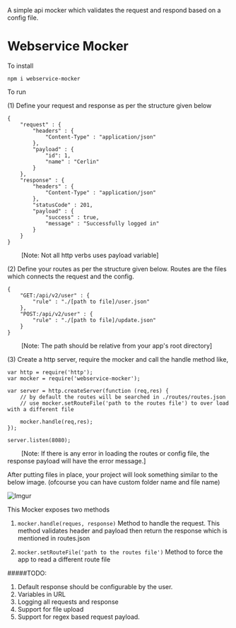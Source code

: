 A simple api mocker which validates the request and respond based on a config file.

Webservice Mocker
======

To install

`npm i webservice-mocker`

To run

(1) Define your request and response as per the structure given below

    {
        "request" : {
            "headers" : {
                "Content-Type" : "application/json"
            },
            "payload" : {
                "id": 1,
                "name" : "Cerlin"
            }
        },
        "response" : {
            "headers" : {
                "Content-Type" : "application/json"
            },
            "statusCode" : 201,
            "payload" : {
                "success" : true,
                "message" : "Successfully logged in"
            }
        }
    }

&nbsp;&nbsp;&nbsp;&nbsp;&nbsp;&nbsp;&nbsp;&nbsp;[Note: Not all http verbs uses payload variable]

(2) Define your routes as per the structure given below. Routes are the files which connects the request and the config. 

    {
        "GET:/api/v2/user" : {
            "rule" : "./[path to file]/user.json"
        },
        "POST:/api/v2/user" : {
            "rule" : "./[path to file]/update.json"
        }
    }

&nbsp;&nbsp;&nbsp;&nbsp;&nbsp;&nbsp;&nbsp;&nbsp;[Note: The path should be relative from your app's root directory]

(3) Create a http server, require the mocker and call the handle method like,

    var http = require('http');
    var mocker = require('webservice-mocker');

    var server = http.createServer(function (req,res) {
        // by default the routes will be searched in ./routes/routes.json
        // use mocker.setRouteFile('path to the routes file') to over load with a different file

        mocker.handle(req,res);
    });

    server.listen(8080);

&nbsp;&nbsp;&nbsp;&nbsp;&nbsp;&nbsp;&nbsp;&nbsp;[Note: If there is any error in loading the routes or config file, the response payload will have the error message.]

After putting files in place, your project will look something similar to the below image. (ofcourse you can have custom folder name and file name)

![Imgur](http://i.imgur.com/2zFw3WO.png)

This Mocker exposes two methods

1. `mocker.handle(reques, response)`
    Method to handle the request. This method validates header and payload then return the response which is mentioned in routes.json

2. `mocker.setRouteFile('path to the routes file')`
    Method to force the app to read a different route file

#####TODO:

1. Default response should be configurable by the user.
2. Variables in URL
3. Logging all requests and response
4. Support for file upload 
5. Support for regex based request payload.
